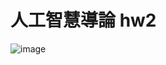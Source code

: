 # 人工智慧導論 hw2


![image](https://user-images.githubusercontent.com/61599898/162203382-8385baea-0b5f-442c-9f0b-9a168611f47f.png)






